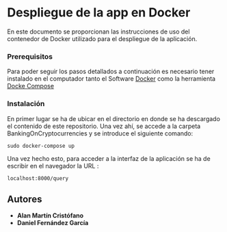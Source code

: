 # Despliegue de la app en Docker

En este documento se proporcionan las instrucciones de uso del contenedor de Docker utilizado para el despliegue de la aplicación.

### Prerequisitos

Para poder seguir los pasos detallados a continuación es necesario tener instalado en el computador tanto el Software [Docker](https://docs.docker.com/install/) como la herramienta [Docke Compose](https://docs.docker.com/compose/install/)

### Instalación

En primer lugar se ha de ubicar en el directorio en donde se ha descargado el contenido de este repositorio. Una vez ahí, se accede a la carpeta BankingOnCryptocurrencies y se introduce el siguiente comando: 

```
sudo docker-compose up  
```

Una vez hecho esto, para acceder a la interfaz de la aplicación se ha de escribir en el navegador la URL : 

```
localhost:8000/query
```

## Autores

* **Alan Martín Cristófano** 
* **Daniel Fernández García** 

